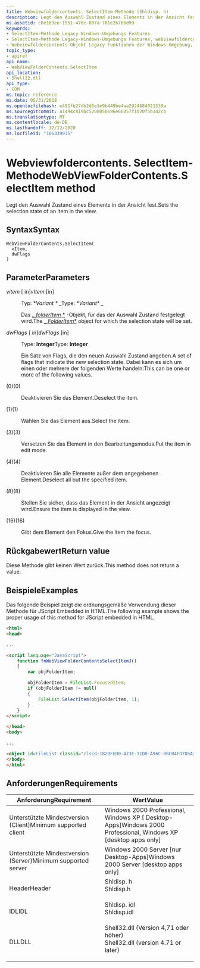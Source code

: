 ```yaml
---
title: Webviewfoldercontents. SelectItem-Methode (Shldisp. h)
description: Legt den Auswahl Zustand eines Elements in der Ansicht fest.
ms.assetid: c0e163ee-1951-476c-807a-781e26766d99
keywords:
- SelectItem-Methode Legacy Windows-Umgebungs Features
- SelectItem-Methode Legacy-Windows-Umgebungs Features, webviewfoldercontents-Objekt
- Webviewfoldercontents-Objekt Legacy Funktionen der Windows-Umgebung, SelectItem-Methode
topic_type:
- apiref
api_name:
- WebViewFolderContents.SelectItem
api_location:
- Shell32.dll
api_type:
- COM
ms.topic: reference
ms.date: 05/31/2018
ms.openlocfilehash: e491fb27db2d6e1e9b449be4aa2924684021539a
ms.sourcegitcommit: a1494c819bc5200050696e66057f1020f5b142cb
ms.translationtype: MT
ms.contentlocale: de-DE
ms.lasthandoff: 12/12/2020
ms.locfileid: "106339935"
---
```

# <a name="webviewfoldercontentsselectitem-method"></a><span data-ttu-id="d7b83-106">Webviewfoldercontents. SelectItem-Methode</span><span class="sxs-lookup"><span data-stu-id="d7b83-106">WebViewFolderContents.SelectItem method</span></span>

<span data-ttu-id="d7b83-107">Legt den Auswahl Zustand eines Elements in der Ansicht fest.</span><span class="sxs-lookup"><span data-stu-id="d7b83-107">Sets the selection state of an item in the view.</span></span>

## <a name="syntax"></a><span data-ttu-id="d7b83-108">Syntax</span><span class="sxs-lookup"><span data-stu-id="d7b83-108">Syntax</span></span>


```JScript
WebViewFolderContents.SelectItem(
  vItem,
  dwFlags
)
```



## <a name="parameters"></a><span data-ttu-id="d7b83-109">Parameter</span><span class="sxs-lookup"><span data-stu-id="d7b83-109">Parameters</span></span>

<dl> <dt>

<span data-ttu-id="d7b83-110">*vitem* \[ in\]</span><span class="sxs-lookup"><span data-stu-id="d7b83-110">*vItem* \[in\]</span></span>
</dt> <dd>

<span data-ttu-id="d7b83-111">Typ: \**Variant \** _</span><span class="sxs-lookup"><span data-stu-id="d7b83-111">Type: \**Variant\** _</span></span>

<span data-ttu-id="d7b83-112">Das [_ *folderItem* \*](../shell/folderitem.md) -Objekt, für das der Auswahl Zustand festgelegt wird.</span><span class="sxs-lookup"><span data-stu-id="d7b83-112">The [_ *FolderItem*\*](../shell/folderitem.md) object for which the selection state will be set.</span></span>

</dd> <dt>

<span data-ttu-id="d7b83-113">*dwFlags* \[ in\]</span><span class="sxs-lookup"><span data-stu-id="d7b83-113">*dwFlags* \[in\]</span></span>
</dt> <dd>

<span data-ttu-id="d7b83-114">Type: **Integer**</span><span class="sxs-lookup"><span data-stu-id="d7b83-114">Type: **Integer**</span></span>

<span data-ttu-id="d7b83-115">Ein Satz von Flags, die den neuen Auswahl Zustand angeben.</span><span class="sxs-lookup"><span data-stu-id="d7b83-115">A set of flags that indicate the new selection state.</span></span> <span data-ttu-id="d7b83-116">Dabei kann es sich um einen oder mehrere der folgenden Werte handeln:</span><span class="sxs-lookup"><span data-stu-id="d7b83-116">This can be one or more of the following values.</span></span>

<dt>



 <span data-ttu-id="d7b83-117"> (0)</span><span class="sxs-lookup"><span data-stu-id="d7b83-117">(0)</span></span>


</dt> <dd>

<span data-ttu-id="d7b83-118">Deaktivieren Sie das Element.</span><span class="sxs-lookup"><span data-stu-id="d7b83-118">Deselect the item.</span></span>

</dd> <dt>



 <span data-ttu-id="d7b83-119">(1)</span><span class="sxs-lookup"><span data-stu-id="d7b83-119">(1)</span></span>


</dt> <dd>

<span data-ttu-id="d7b83-120">Wählen Sie das Element aus.</span><span class="sxs-lookup"><span data-stu-id="d7b83-120">Select the item.</span></span>

</dd> <dt>



 <span data-ttu-id="d7b83-121">(3)</span><span class="sxs-lookup"><span data-stu-id="d7b83-121">(3)</span></span>


</dt> <dd>

<span data-ttu-id="d7b83-122">Versetzen Sie das Element in den Bearbeitungsmodus.</span><span class="sxs-lookup"><span data-stu-id="d7b83-122">Put the item in edit mode.</span></span>

</dd> <dt>



 <span data-ttu-id="d7b83-123">(4)</span><span class="sxs-lookup"><span data-stu-id="d7b83-123">(4)</span></span>


</dt> <dd>

<span data-ttu-id="d7b83-124">Deaktivieren Sie alle Elemente außer dem angegebenen Element.</span><span class="sxs-lookup"><span data-stu-id="d7b83-124">Deselect all but the specified item.</span></span>

</dd> <dt>



 <span data-ttu-id="d7b83-125">(8)</span><span class="sxs-lookup"><span data-stu-id="d7b83-125">(8)</span></span>


</dt> <dd>

<span data-ttu-id="d7b83-126">Stellen Sie sicher, dass das Element in der Ansicht angezeigt wird.</span><span class="sxs-lookup"><span data-stu-id="d7b83-126">Ensure the item is displayed in the view.</span></span>

</dd> <dt>



 <span data-ttu-id="d7b83-127">(16)</span><span class="sxs-lookup"><span data-stu-id="d7b83-127">(16)</span></span>


</dt> <dd>

<span data-ttu-id="d7b83-128">Gibt dem Element den Fokus.</span><span class="sxs-lookup"><span data-stu-id="d7b83-128">Give the item the focus.</span></span>

</dd> </dl> </dd> </dl>

## <a name="return-value"></a><span data-ttu-id="d7b83-129">Rückgabewert</span><span class="sxs-lookup"><span data-stu-id="d7b83-129">Return value</span></span>

<span data-ttu-id="d7b83-130">Diese Methode gibt keinen Wert zurück.</span><span class="sxs-lookup"><span data-stu-id="d7b83-130">This method does not return a value.</span></span>

## <a name="examples"></a><span data-ttu-id="d7b83-131">Beispiele</span><span class="sxs-lookup"><span data-stu-id="d7b83-131">Examples</span></span>

<span data-ttu-id="d7b83-132">Das folgende Beispiel zeigt die ordnungsgemäße Verwendung dieser Methode für JScript Embedded in HTML.</span><span class="sxs-lookup"><span data-stu-id="d7b83-132">The following example shows the proper usage of this method for JScript embedded in HTML.</span></span>


```HTML
<html>
<head>

...

<script language="JavaScript">
    function fnWebViewFolderContentsSelectItemJ()
    {
        var objFolderItem;

        objFolderItem = FileList.FocusedItem;
        if (objFolderItem != null)
        {
            FileList.SelectItem(objFolderItem, 1);
        }
    }
</script>

</head>
<body>

...

<object id=FileList classid="clsid:1820FED0-473E-11D0-A96C-00C04FD705A2" tabIndex=1>
</body>
</html>
```



## <a name="requirements"></a><span data-ttu-id="d7b83-133">Anforderungen</span><span class="sxs-lookup"><span data-stu-id="d7b83-133">Requirements</span></span>



| <span data-ttu-id="d7b83-134">Anforderung</span><span class="sxs-lookup"><span data-stu-id="d7b83-134">Requirement</span></span> | <span data-ttu-id="d7b83-135">Wert</span><span class="sxs-lookup"><span data-stu-id="d7b83-135">Value</span></span> |
|-------------------------------------|----------------------------------------------------------------------------------------------------------------|
| <span data-ttu-id="d7b83-136">Unterstützte Mindestversion (Client)</span><span class="sxs-lookup"><span data-stu-id="d7b83-136">Minimum supported client</span></span><br/> | <span data-ttu-id="d7b83-137">Windows 2000 Professional, Windows XP \[ Desktop-Apps\]</span><span class="sxs-lookup"><span data-stu-id="d7b83-137">Windows 2000 Professional, Windows XP \[desktop apps only\]</span></span><br/>                                         |
| <span data-ttu-id="d7b83-138">Unterstützte Mindestversion (Server)</span><span class="sxs-lookup"><span data-stu-id="d7b83-138">Minimum supported server</span></span><br/> | <span data-ttu-id="d7b83-139">Windows 2000 Server \[nur Desktop-Apps\]</span><span class="sxs-lookup"><span data-stu-id="d7b83-139">Windows 2000 Server \[desktop apps only\]</span></span><br/>                                                           |
| <span data-ttu-id="d7b83-140">Header</span><span class="sxs-lookup"><span data-stu-id="d7b83-140">Header</span></span><br/>                   | <dl> <span data-ttu-id="d7b83-141"><dt>Shldisp. h</dt></span><span class="sxs-lookup"><span data-stu-id="d7b83-141"><dt>Shldisp.h</dt></span></span> </dl>                           |
| <span data-ttu-id="d7b83-142">IDL</span><span class="sxs-lookup"><span data-stu-id="d7b83-142">IDL</span></span><br/>                      | <dl> <span data-ttu-id="d7b83-143"><dt>Shldisp. idl</dt></span><span class="sxs-lookup"><span data-stu-id="d7b83-143"><dt>Shldisp.idl</dt></span></span> </dl>                         |
| <span data-ttu-id="d7b83-144">DLL</span><span class="sxs-lookup"><span data-stu-id="d7b83-144">DLL</span></span><br/>                      | <dl> <span data-ttu-id="d7b83-145"><dt>Shell32.dll (Version 4,71 oder höher)</dt></span><span class="sxs-lookup"><span data-stu-id="d7b83-145"><dt>Shell32.dll (version 4.71 or later)</dt></span></span> </dl> |



 


